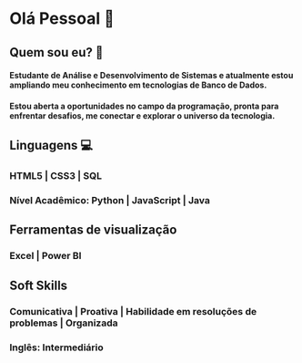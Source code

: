 # Olá Pessoal 👋 
## Quem sou eu? 💓
#### Estudante de Análise e Desenvolvimento de Sistemas e atualmente estou ampliando meu conhecimento em tecnologias de Banco de Dados. 

#### Estou aberta a oportunidades no campo da programação, pronta para enfrentar desafios, me conectar e explorar o universo da tecnologia.

## Linguagens 💻

### HTML5 | CSS3 | SQL 
### Nível Acadêmico: Python | JavaScript | Java 

## Ferramentas de visualização
### Excel | Power BI

## Soft Skills
### Comunicativa | Proativa | Habilidade em resoluções de problemas | Organizada

### Inglês: Intermediário
